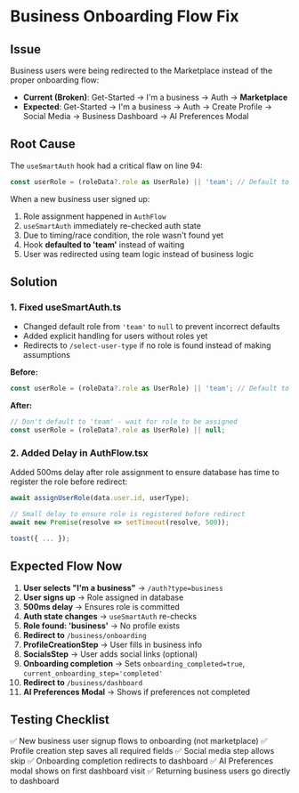 # Business Onboarding Flow Fix

## Issue
Business users were being redirected to the Marketplace instead of the proper onboarding flow:
- **Current (Broken)**: Get-Started → I'm a business → Auth → **Marketplace**
- **Expected**: Get-Started → I'm a business → Auth → Create Profile → Social Media → Business Dashboard → AI Preferences Modal

## Root Cause
The `useSmartAuth` hook had a critical flaw on line 94:
```typescript
const userRole = (roleData?.role as UserRole) || 'team'; // Default to team
```

When a new business user signed up:
1. Role assignment happened in `AuthFlow`
2. `useSmartAuth` immediately re-checked auth state
3. Due to timing/race condition, the role wasn't found yet
4. Hook **defaulted to 'team'** instead of waiting
5. User was redirected using team logic instead of business logic

## Solution

### 1. Fixed useSmartAuth.ts
- Changed default role from `'team'` to `null` to prevent incorrect defaults
- Added explicit handling for users without roles yet
- Redirects to `/select-user-type` if no role is found instead of making assumptions

**Before:**
```typescript
const userRole = (roleData?.role as UserRole) || 'team'; // Default to team
```

**After:**
```typescript
// Don't default to 'team' - wait for role to be assigned
const userRole = (roleData?.role as UserRole) || null;
```

### 2. Added Delay in AuthFlow.tsx
Added 500ms delay after role assignment to ensure database has time to register the role before redirect:

```typescript
await assignUserRole(data.user.id, userType);

// Small delay to ensure role is registered before redirect
await new Promise(resolve => setTimeout(resolve, 500));

toast({ ... });
```

## Expected Flow Now

1. **User selects "I'm a business"** → `/auth?type=business`
2. **User signs up** → Role assigned in database
3. **500ms delay** → Ensures role is committed
4. **Auth state changes** → `useSmartAuth` re-checks
5. **Role found: 'business'** → No profile exists
6. **Redirect to** `/business/onboarding`
7. **ProfileCreationStep** → User fills in business info
8. **SocialsStep** → User adds social links (optional)
9. **Onboarding completion** → Sets `onboarding_completed=true`, `current_onboarding_step='completed'`
10. **Redirect to** `/business/dashboard`
11. **AI Preferences Modal** → Shows if preferences not completed

## Testing Checklist

✅ New business user signup flows to onboarding (not marketplace)
✅ Profile creation step saves all required fields
✅ Social media step allows skip
✅ Onboarding completion redirects to dashboard
✅ AI Preferences modal shows on first dashboard visit
✅ Returning business users go directly to dashboard
